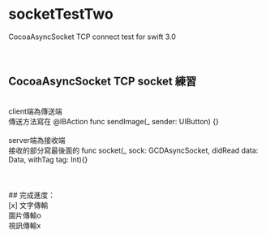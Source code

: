# socketTestTwo<br />
CocoaAsyncSocket  TCP connect test  for swift 3.0<br />
<br />
<br />
## CocoaAsyncSocket TCP socket 練習<br />
<br />
client端為傳送端<br />
傳送方法寫在    @IBAction func sendImage(_ sender: UIButton) {}<br />
<br />
server端為接收端<br />
接收的部分寫最後面的  func socket(_ sock: GCDAsyncSocket, didRead data: Data, withTag tag: Int){}<br />
<br />
<br />
<br />
## 完成進度：<br />
[x] 文字傳輸   <br />
圖片傳輸o   <br />
視訊傳輸x

